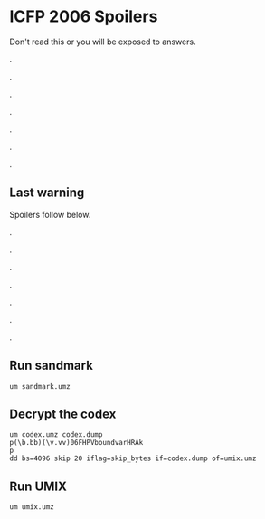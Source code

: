 # ICFP 2006 Spoilers

Don't read this or you will be exposed to answers.

.

.

.

.

.

.

.


## Last warning

Spoilers follow below.

.

.

.

.

.

.

.


## Run sandmark
```
um sandmark.umz
```

## Decrypt the codex
```
um codex.umz codex.dump
p(\b.bb)(\v.vv)06FHPVboundvarHRAk
p
dd bs=4096 skip 20 iflag=skip_bytes if=codex.dump of=umix.umz
```

## Run UMIX
```
um umix.umz
```